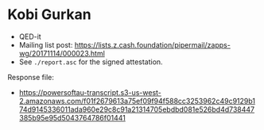 # Kobi Gurkan

* QED-it
* Mailing list post: <https://lists.z.cash.foundation/pipermail/zapps-wg/20171114/000023.html>
* See `./report.asc` for the signed attestation.

Response file:

* https://powersoftau-transcript.s3-us-west-2.amazonaws.com/f01f2679613a75ef09f94f588cc3253962c49c9129b174d9145336011ada960e29c8c91a21314705ebdbd081e526bd4d738447385b95e95d5043764786f01441

